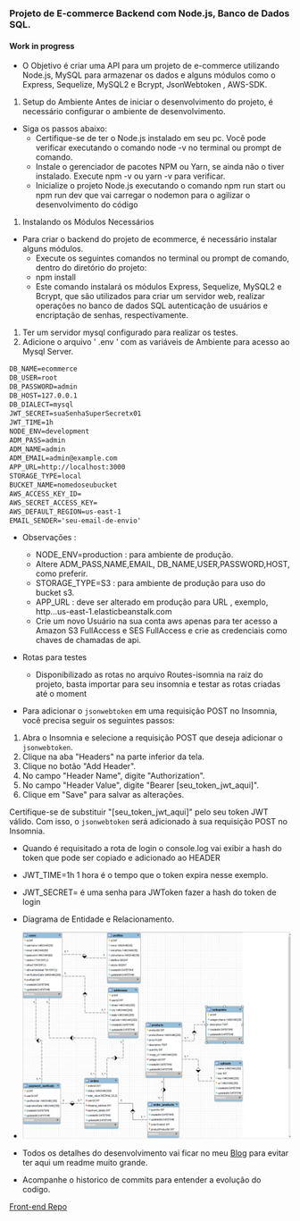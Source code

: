 ### Projeto de E-commerce Backend com Node.js, Banco de Dados SQL.
#### Work in progress

- O Objetivo é criar uma API para um projeto de e-commerce utilizando Node.js, MySQL para armazenar os dados e alguns módulos como o Express, Sequelize, MySQL2 e Bcrypt, JsonWebtoken , AWS-SDK.
1. Setup do Ambiente
Antes de iniciar o desenvolvimento do projeto, é necessário configurar o ambiente de desenvolvimento. 
- Siga os passos abaixo:
  - Certifique-se de ter o Node.js instalado em seu pc. Você pode verificar executando o comando node -v no terminal ou prompt de comando.
  - Instale o gerenciador de pacotes NPM ou Yarn, se ainda não o tiver instalado. Execute npm -v ou yarn -v para verificar.
  - Inicialize o projeto Node.js executando o comando npm run start ou npm run dev que vai carregar o nodemon para o agilizar o desenvolvimento do código
1. Instalando os Módulos Necessários
- Para criar o backend do projeto de ecommerce, é necessário instalar alguns módulos. 
  - Execute os seguintes comandos no terminal ou prompt de comando, dentro do diretório do projeto:
  - npm install
  - Este comando instalará os módulos Express, Sequelize, MySQL2 e Bcrypt, que são utilizados para criar um servidor web, realizar operações no banco de dados SQL autenticação de usuários e encriptação de senhas, respectivamente.
1. Ter um servidor mysql configurado para realizar os testes.
2.  Adicione o arquivo ' .env ' com as variáveis de Ambiente para acesso ao Mysql Server.
```
DB_NAME=ecommerce
DB_USER=root
DB_PASSWORD=admin
DB_HOST=127.0.0.1
DB_DIALECT=mysql
JWT_SECRET=suaSenhaSuperSecretx01
JWT_TIME=1h
NODE_ENV=development
ADM_PASS=admin
ADM_NAME=admin
ADM_EMAIL=admin@example.com
APP_URL=http://localhost:3000
STORAGE_TYPE=local
BUCKET_NAME=nomedoseubucket
AWS_ACCESS_KEY_ID=
AWS_SECRET_ACCESS_KEY=
AWS_DEFAULT_REGION=us-east-1
EMAIL_SENDER='seu-email-de-envio'
```
- Observações : 
  - NODE_ENV=production : para ambiente de produção.
  - Altere ADM_PASS,NAME,EMAIL, DB_NAME,USER,PASSWORD,HOST, como preferir.
  - STORAGE_TYPE=S3 : para ambiente de produção para uso do bucket s3.
  - APP_URL : deve ser alterado em produção para URL , exemplo, http...us-east-1.elasticbeanstalk.com
  - Crie um novo Usuário na sua conta aws apenas para ter acesso a Amazon S3 FullAccess e SES FullAccess e crie as credenciais  como chaves de chamadas de api.


- Rotas para testes
  - Disponibilizado as rotas no arquivo Routes-isomnia na raiz do projeto,  basta importar para seu insomnia e testar as rotas criadas até o moment

- Para adicionar o `jsonwebtoken` em uma requisição POST no Insomnia, você precisa seguir os seguintes passos:

1. Abra o Insomnia e selecione a requisição POST que deseja adicionar o `jsonwebtoken`.
2. Clique na aba "Headers" na parte inferior da tela.
3. Clique no botão "Add Header".
4. No campo "Header Name", digite "Authorization".
5. No campo "Header Value", digite "Bearer [seu_token_jwt_aqui]".
6. Clique em "Save" para salvar as alterações.

Certifique-se de substituir "[seu_token_jwt_aqui]" pelo seu token JWT válido. Com isso, o `jsonwebtoken` será adicionado à sua requisição POST no Insomnia.

 - Quando é requisitado a rota de login o console.log vai exibir a hash do token que pode ser copiado e adicionado ao HEADER
  -  JWT_TIME=1h  1 hora é o tempo que o token expira nesse exemplo.
  -  JWT_SECRET=   é uma senha para JWToken fazer a hash do token de login

- Diagrama de Entidade e Relacionamento.
- ![Alt text](<tmp/Captura de tela 2023-10-31 154804.jpg>)
- Todos os detalhes do desenvolvimento vai ficar no meu [Blog](https://fbs-blog.netlify.app/projeto-de-ecommerce-backend-com-node-js-banco-de-dados-sql/ "FBS-DEV BLOG") para evitar ter aqui um readme muito grande.
- Acompanhe o historico de commits para entender a evolução do codigo. 

 [Front-end Repo](https://github.com/FranciscoBSpadaro/ecommerce-frontend1 "work in progress")


